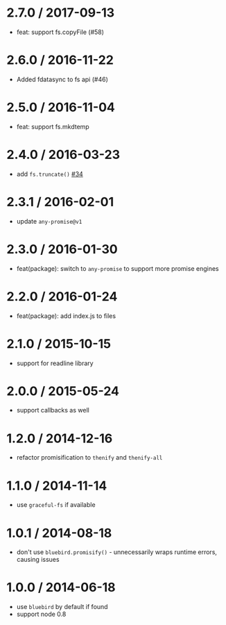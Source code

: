 
2.7.0 / 2017-09-13
==================

  * feat: support fs.copyFile (#58)

2.6.0 / 2016-11-22
==================

  * Added fdatasync to fs api (#46)

2.5.0 / 2016-11-04
==================

  * feat: support fs.mkdtemp

2.4.0 / 2016-03-23
==================

  * add `fs.truncate()` [#34](https://github.com/normalize/mz/pull/34)

2.3.1 / 2016-02-01
==================

  * update `any-promise@v1`

2.3.0 / 2016-01-30
==================

  * feat(package): switch to `any-promise` to support more promise engines

2.2.0 / 2016-01-24
==================

  * feat(package): add index.js to files

2.1.0 / 2015-10-15
==================

 * support for readline library

2.0.0 / 2015-05-24
==================

 * support callbacks as well

1.2.0 / 2014-12-16
==================

 * refactor promisification to `thenify` and `thenify-all`

1.1.0 / 2014-11-14
==================

 * use `graceful-fs` if available

1.0.1 / 2014-08-18
==================

 * don't use `bluebird.promisify()` - unnecessarily wraps runtime errors, causing issues

1.0.0 / 2014-06-18
==================

 * use `bluebird` by default if found
 * support node 0.8
